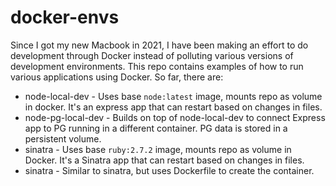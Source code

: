 # docker-envs

Since I got my new Macbook in 2021, I have been making an effort to do development through Docker instead of polluting various versions of development environments. This repo contains examples of how to run various applications using Docker. So far, there are:

- node-local-dev - Uses base `node:latest` image, mounts repo as volume in docker. It's an express app that can restart based on changes in files.
- node-pg-local-dev - Builds on top of node-local-dev to connect Express app to PG running in a different container. PG data is stored in a persistent volume.
- sinatra - Uses base `ruby:2.7.2` image, mounts repo as volume in Docker. It's a Sinatra app that can restart based on changes in files.
- sinatra - Similar to sinatra, but uses Dockerfile to create the container.
